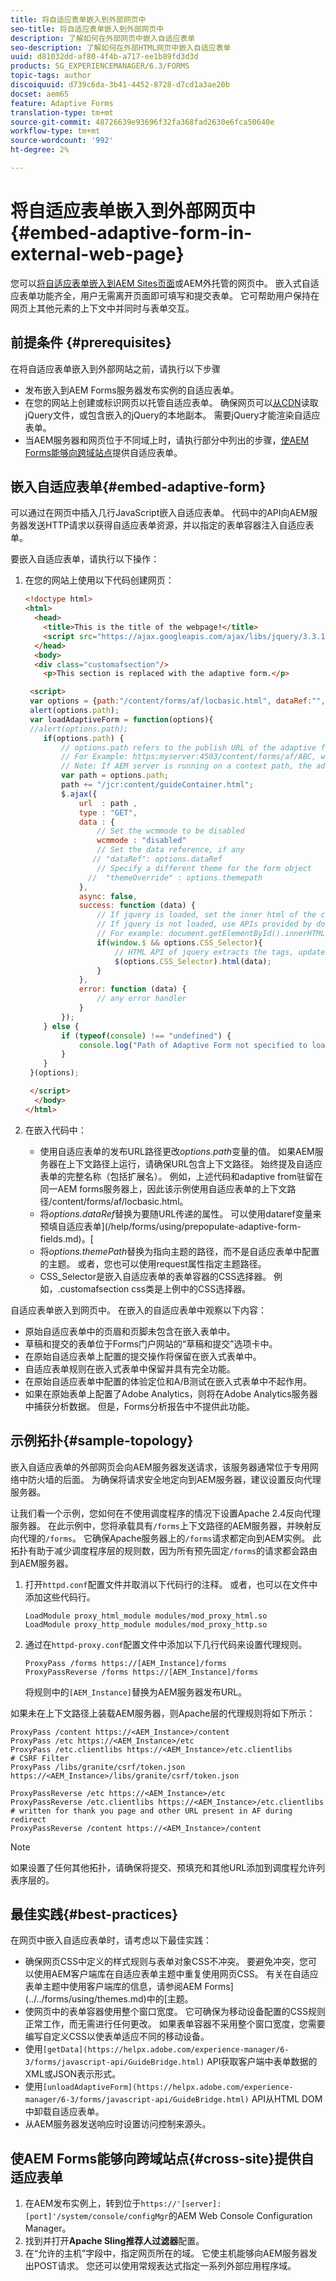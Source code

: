 ```yaml
---
title: 将自适应表单嵌入到外部网页中
seo-title: 将自适应表单嵌入到外部网页中
description: 了解如何在外部网页中嵌入自适应表单
seo-description: 了解如何在外部HTML网页中嵌入自适应表单
uuid: d81032dd-af80-4f4b-a717-ee1b89fd3d3d
products: SG_EXPERIENCEMANAGER/6.3/FORMS
topic-tags: author
discoiquuid: d739c6da-3b41-4452-8728-d7cd1a3ae20b
docset: aem65
feature: Adaptive Forms
translation-type: tm+mt
source-git-commit: 48726639e93696f32fa368fad2630e6fca50640e
workflow-type: tm+mt
source-wordcount: '992'
ht-degree: 2%

---
```



# 将自适应表单嵌入到外部网页中{#embed-adaptive-form-in-external-web-page}

您可以[将自适应表单嵌入到AEM Sites页面](/help/forms/using/embed-adaptive-form-aem-sites.md)或AEM外托管的网页中。 嵌入式自适应表单功能齐全，用户无需离开页面即可填写和提交表单。 它可帮助用户保持在网页上其他元素的上下文中并同时与表单交互。

## 前提条件 {#prerequisites}

在将自适应表单嵌入到外部网站之前，请执行以下步骤

* 发布嵌入到AEM Forms服务器发布实例的自适应表单。
* 在您的网站上创建或标识网页以托管自适应表单。 确保网页可以[从CDN](https://ajax.googleapis.com/ajax/libs/jquery/3.3.1/jquery.min.js)读取jQuery文件，或包含嵌入的jQuery的本地副本。 需要jQuery才能渲染自适应表单。
* 当AEM服务器和网页位于不同域上时，请执行部分中列出的步骤，[使AEM Forms能够向跨域站点](#cross-site)提供自适应表单。

## 嵌入自适应表单{#embed-adaptive-form}

可以通过在网页中插入几行JavaScript嵌入自适应表单。 代码中的API向AEM服务器发送HTTP请求以获得自适应表单资源，并以指定的表单容器注入自适应表单。

要嵌入自适应表单，请执行以下操作：

1. 在您的网站上使用以下代码创建网页：

   ```html
   <!doctype html>
   <html>
     <head>
       <title>This is the title of the webpage!</title>
       <script src="https://ajax.googleapis.com/ajax/libs/jquery/3.3.1/jquery.min.js"></script>
     </head>
     <body>
     <div class="customafsection"/>
       <p>This section is replaced with the adaptive form.</p>
   
    <script>
    var options = {path:"/content/forms/af/locbasic.html", dataRef:"", themepath:"", CSS_Selector:".customafsection"};
    alert(options.path);
    var loadAdaptiveForm = function(options){
    //alert(options.path);
       if(options.path) {
           // options.path refers to the publish URL of the adaptive form
           // For Example: https:myserver:4503/content/forms/af/ABC, where ABC is the adaptive form
           // Note: If AEM server is running on a context path, the adaptive form URL must contain the context path
           var path = options.path;
           path += "/jcr:content/guideContainer.html";
           $.ajax({
               url  : path ,
               type : "GET",
               data : {
                   // Set the wcmmode to be disabled
                   wcmmode : "disabled"
                   // Set the data reference, if any
                  // "dataRef": options.dataRef
                   // Specify a different theme for the form object
                 //  "themeOverride" : options.themepath
               },
               async: false,
               success: function (data) {
                   // If jquery is loaded, set the inner html of the container
                   // If jquery is not loaded, use APIs provided by document to set the inner HTML but these APIs would not evaluate the script tag in HTML as per the HTML5 spec
                   // For example: document.getElementById().innerHTML
                   if(window.$ && options.CSS_Selector){
                       // HTML API of jquery extracts the tags, updates the DOM, and evaluates the code embedded in the script tag.
                       $(options.CSS_Selector).html(data);
                   }
               },
               error: function (data) {
                   // any error handler
               }
           });
       } else {
           if (typeof(console) !== "undefined") {
               console.log("Path of Adaptive Form not specified to loadAdaptiveForm");
           }
       }
    }(options);
   
    </script>
     </body>
   </html>
   ```

1. 在嵌入代码中：

   * 使用自适应表单的发布URL路径更改&#x200B;*options.path*&#x200B;变量的值。 如果AEM服务器在上下文路径上运行，请确保URL包含上下文路径。 始终提及自适应表单的完整名称（包括扩展名）。   例如，上述代码和adaptive from驻留在同一AEM forms服务器上，因此该示例使用自适应表单的上下文路径/content/forms/af/locbasic.html。
   * 将&#x200B;*options.dataRef*&#x200B;替换为要随URL传递的属性。 可以使用dataref变量来预填自适应表单](/help/forms/using/prepopulate-adaptive-form-fields.md)。[
   * 将&#x200B;*options.themePath*&#x200B;替换为指向主题的路径，而不是自适应表单中配置的主题。 或者，您也可以使用request属性指定主题路径。
   * CSS_Selector是嵌入自适应表单的表单容器的CSS选择器。 例如，.customafsection css类是上例中的CSS选择器。

自适应表单嵌入到网页中。 在嵌入的自适应表单中观察以下内容：

* 原始自适应表单中的页眉和页脚未包含在嵌入表单中。
* 草稿和提交的表单位于Forms门户网站的“草稿和提交”选项卡中。
* 在原始自适应表单上配置的提交操作将保留在嵌入式表单中。
* 自适应表单规则在嵌入式表单中保留并具有完全功能。
* 在原始自适应表单中配置的体验定位和A/B测试在嵌入式表单中不起作用。
* 如果在原始表单上配置了Adobe Analytics，则将在Adobe Analytics服务器中捕获分析数据。 但是，Forms分析报告中不提供此功能。

## 示例拓扑{#sample-topology}

嵌入自适应表单的外部网页会向AEM服务器发送请求，该服务器通常位于专用网络中防火墙的后面。 为确保将请求安全地定向到AEM服务器，建议设置反向代理服务器。

让我们看一个示例，您如何在不使用调度程序的情况下设置Apache 2.4反向代理服务器。 在此示例中，您将承载具有`/forms`上下文路径的AEM服务器，并映射反向代理的`/forms`。 它确保Apache服务器上的`/forms`请求都定向到AEM实例。 此拓扑有助于减少调度程序层的规则数，因为所有预先固定`/forms`的请求都会路由到AEM服务器。

1. 打开`httpd.conf`配置文件并取消以下代码行的注释。 或者，也可以在文件中添加这些代码行。

   ```text
   LoadModule proxy_html_module modules/mod_proxy_html.so
   LoadModule proxy_http_module modules/mod_proxy_http.so
   ```

1. 通过在`httpd-proxy.conf`配置文件中添加以下几行代码来设置代理规则。

   ```text
   ProxyPass /forms https://[AEM_Instance]/forms
   ProxyPassReverse /forms https://[AEM_Instance]/forms
   ```

   将规则中的`[AEM_Instance]`替换为AEM服务器发布URL。

如果未在上下文路径上装载AEM服务器，则Apache层的代理规则将如下所示：

```text
ProxyPass /content https://<AEM_Instance>/content
ProxyPass /etc https://<AEM_Instance>/etc
ProxyPass /etc.clientlibs https://<AEM_Instance>/etc.clientlibs
# CSRF Filter
ProxyPass /libs/granite/csrf/token.json https://<AEM_Instance>/libs/granite/csrf/token.json

ProxyPassReverse /etc https://<AEM_Instance>/etc
ProxyPassReverse /etc.clientlibs https://<AEM_Instance>/etc.clientlibs
# written for thank you page and other URL present in AF during redirect
ProxyPassReverse /content https://<AEM_Instance>/content
```

>[!NOTE]
>
>如果设置了任何其他拓扑，请确保将提交、预填充和其他URL添加到调度程允许列表序层的。

## 最佳实践{#best-practices}

在网页中嵌入自适应表单时，请考虑以下最佳实践：

* 确保网页CSS中定义的样式规则与表单对象CSS不冲突。 要避免冲突，您可以使用AEM客户端库在自适应表单主题中重复使用网页CSS。 有关在自适应表单主题中使用客户端库的信息，请参阅AEM Forms](../../forms/using/themes.md)中的[主题。
* 使网页中的表单容器使用整个窗口宽度。 它可确保为移动设备配置的CSS规则正常工作，而无需进行任何更改。 如果表单容器不采用整个窗口宽度，您需要编写自定义CSS以使表单适应不同的移动设备。
* 使用`[getData](https://helpx.adobe.com/experience-manager/6-3/forms/javascript-api/GuideBridge.html)` API获取客户端中表单数据的XML或JSON表示形式。
* 使用`[unloadAdaptiveForm](https://helpx.adobe.com/experience-manager/6-3/forms/javascript-api/GuideBridge.html)` API从HTML DOM中卸载自适应表单。
* 从AEM服务器发送响应时设置访问控制来源头。

## 使AEM Forms能够向跨域站点{#cross-site}提供自适应表单

1. 在AEM发布实例上，转到位于`https://'[server]:[port]'/system/console/configMgr`的AEM Web Console Configuration Manager。
1. 找到并打开&#x200B;**Apache Sling推荐人过滤器**&#x200B;配置。
1. 在“允许的主机”字段中，指定网页所在的域。 它使主机能够向AEM服务器发出POST请求。 您还可以使用常规表达式指定一系列外部应用程序域。
